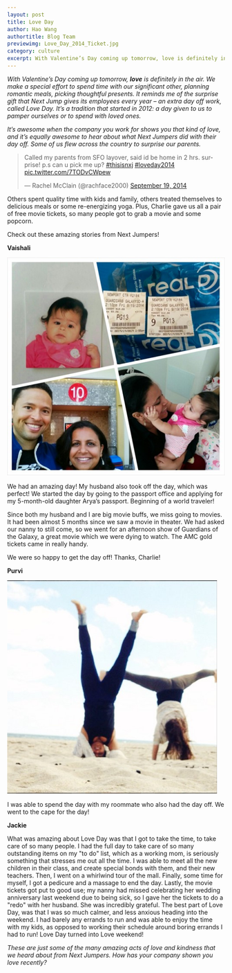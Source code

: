 ```yaml
---
layout: post
title: Love Day
author: Hao Wang
authortitle: Blog Team
previewimg: Love_Day_2014_Ticket.jpg
category: culture
excerpt: With Valentine’s Day coming up tomorrow, love is definitely in the air.  Every year, Next Jump gives its employees another show of love — an extra day off work called Love Day.  Here is what some of the incredible things Next Jumpers did with their day off this past Love Day!
---
```


*With Valentine’s Day coming up tomorrow, <b>love</b> is definitely in the air.  We make a special effort to spend time with our significant other, planning romantic meals, picking thoughtful presents.  It reminds me of the surprise gift that Next Jump gives its employees every year – an extra day off work, called Love Day.   It’s a tradition that started in 2012: a day given to us to pamper ourselves or to spend with loved ones.*

*It’s awesome when the company you work for shows you that kind of love, and it’s equally awesome to hear about what Next Jumpers did with their day off.  Some of us flew across the country to surprise our parents.*

<blockquote class="twitter-tweet" lang="en"><p>Called my parents from SFO layover, said id be home in 2 hrs. surprise! p.s can u pick me up? <a href="https://twitter.com/hashtag/thisisnxj?src=hash">#thisisnxj</a> <a href="https://twitter.com/hashtag/loveday2014?src=hash">#loveday2014</a> <a href="http://t.co/7TODvCWpew">pic.twitter.com/7TODvCWpew</a></p>&mdash; Rachel McClain (@rachface2000) <a href="https://twitter.com/rachface2000/status/512834478998171648">September 19, 2014</a></blockquote>
<script async src="//platform.twitter.com/widgets.js" charset="utf-8" align=center></script>

Others spent quality time with kids and family, others treated themselves to delicious meals or some re-energizing yoga.  Plus, Charlie gave us all a pair of free movie tickets, so many people got to grab a movie and some popcorn.

Check out these amazing stories from Next Jumpers!

<b>Vaishali</b>

![Vaishali and family!](/images/Love_Day_2014_Vaishali.jpg)

We had an amazing day!  My husband also took off the day, which was perfect!  We started the day by going to the passport office and applying for my 5-month-old daughter Arya’s passport. Beginning of a world traveler!

Since both my husband and I are big movie buffs, we miss going to movies.  It had been almost 5 months since we saw a movie in theater.  We had asked our nanny to still come, so we went for an afternoon show of Guardians of the Galaxy, a great movie which we were dying to watch.  The AMC gold tickets came in really handy. 

We were so happy to get the day off! Thanks, Charlie!

<b>Purvi</b>

![Beach yoga!](/images/Love_Day_2014_Purvi.jpg)

I was able to spend the day with my roommate who also had the day off.  We went to the cape for the day!

<b>Jackie</b>

What was amazing about Love Day was that I got to take the time, to take care of so many people.  I had the full day to take care of so many outstanding items on my "to do" list, which as a working mom, is seriously something that stresses me out all the time.  I was able to meet all the new children in their class, and create special bonds with them, and their new teachers.   Then, I went on a whirlwind tour of the mall.  Finally, some time for myself, I got a pedicure and a massage to end the day.  Lastly, the movie tickets got put to good use; my nanny had missed celebrating her wedding anniversary last weekend due to being sick, so I gave her the tickets to do a "redo" with her husband.  She was incredibly grateful.   The best part of Love Day,  was that I was so much calmer, and less anxious heading into the weekend. I had barely any errands to run and was able to enjoy the time with my kids, as opposed to working their schedule around boring errands I had to run! Love Day turned into Love weekend!

*These are just some of the many amazing acts of love and kindness that we heard about from Next Jumpers.  How has your company shown you love recently?*

